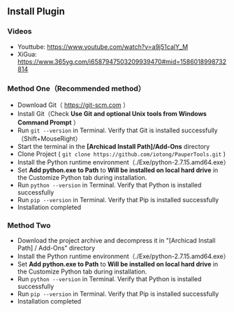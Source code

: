 ## Install Plugin 

### Videos
* Youttube: https://www.youtube.com/watch?v=a9j51calY_M
* XiGua: https://www.365yg.com/i6587947503209939470#mid=1586018998732814

### Method One（Recommended method）
* Download Git（  https://git-scm.com  ）
* Install Git（Check **Use Git and optional Unix tools from Windows Command Prompt** ）
* Run ```git --version``` in Terminal. Verify that Git is installed successfully（Shift+MouseRight）
* Start the terminal in the **[Archicad Install Path]/Add-Ons** directory
* Clone Project ( ```git clone https://github.com/iotong/PauperTools.git``` )
* Install the Python runtime environment（./Exe/python-2.7.15.amd64.exe）
* Set **Add python.exe to Path** to **Will be installed on local hard drive** in the Customize Python tab during installation.
* Run ```python --version``` in Terminal. Verify that Python is installed successfully
* Run ```pip --version``` in Terminal. Verify that Pip is installed successfully
* Installation completed
### Method Two
* Download the project archive and decompress it in "[Archicad Install Path] / Add-Ons" directory
* Install the Python runtime environment（./Exe/python-2.7.15.amd64.exe）
* Set **Add python.exe to Path** to **Will be installed on local hard drive** in the Customize Python tab during installation.
* Run ```python --version``` in Terminal. Verify that Python is installed successfully
* Run ```pip --version``` in Terminal. Verify that Pip is installed successfully
* Installation completed